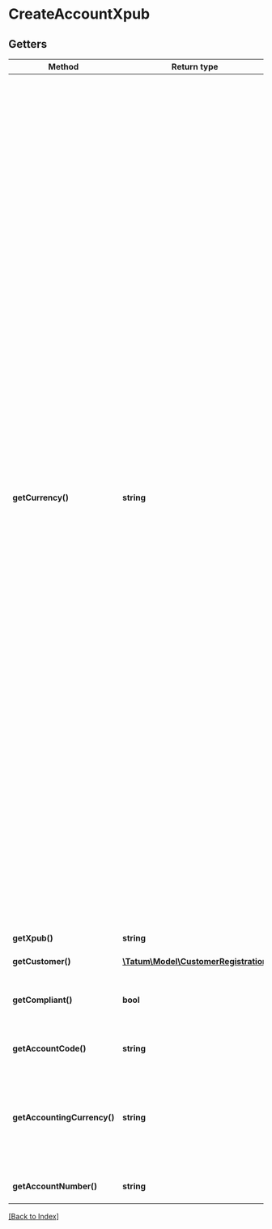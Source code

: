 # CreateAccountXpub

## Getters

Method | Return type | Description | Notes
------------ | ------------- | ------------- | -------------
**getCurrency()** | **string** | <p>The currency for the virtual account</p> <ul> <li><b>Native blockchain assets:</b> ALGO, BCH, BNB, BSC, BTC, CELO, DOGE, EGLD, ETH, FLOW, KCS, KLAY, LTC, MATIC, ONE, SOL, TRON, VET, XDC, XLM, XRP</li> <li><b>Digital assets:</b> BADA, BAT, BBCH, BBTC, BDOT, BETH, BLTC, BUSD, BUSD_BSC, BXRP, CAKE, FREE, GMC, LEO, LINK, MKR, MMY, PAX, PAXG, TUSD, UNI, USD_BSC, USDC, USDC_MATIC, USDT, USDT_TRON, WBNB, WBTC, XCON</li> <li><b><a href="https://apidoc.tatum.io/tag/Virtual-Currency" target="_blank">Virtual currency</a></b> registered on the Tatum platform and starting with the "VC_" prefix</li> <li><b><a href="https://apidoc.tatum.io/tag/Blockchain-operations#operation/BnbAssetOffchain" target="_blank">BNB assets</a>, <a href="https://apidoc.tatum.io/tag/Blockchain-operations#operation/XlmAssetOffchain" target="_blank">XLM assets</a>, and <a href="https://apidoc.tatum.io/tag/Blockchain-operations#operation/XrpAssetOffchain" target="_blank">XRP assets</a></b> created via the Tatum platform</li> <li><b>Custom fungible tokens</b> (ERC-20 or equivalent, such as BEP-20 or TRC-10/20) registered on the Tatum platform; for more information, see <a href="https://docs.tatum.io/guides/ledger-and-off-chain/how-to-connect-custom-erc-20-token-to-the-ledger" target="_blank">our user documentation</a> <br/>The fungible tokens do not have direct faucets on the testnet. To use them in a testnet environment, you have to register a new fungible token in a virtual account (use <a href="https://apidoc.tatum.io/tag/Blockchain-operations/#operation/createTrc" target="_blank">this API</a> for TRON TRC-10/20 tokens and <a href="https://apidoc.tatum.io/tag/Blockchain-operations/#operation/registerErc20Token" target="_blank">this API</a> for any other tokens) and make sure that your tokens minted on the testnet are <a href="https://apidoc.tatum.io/tag/Blockchain-operations/#operation/storeTokenAddress" target="_blank">linked to the token smart contract</a>.</li> </ul> |
**getXpub()** | **string** | Extended public key to generate addresses from. |
**getCustomer()** | [**\Tatum\Model\CustomerRegistration**](CustomerRegistration.md) |  | [optional]
**getCompliant()** | **bool** | Enable compliant checks. If this is enabled, it is impossible to create account if compliant check fails. | [optional]
**getAccountCode()** | **string** | For bookkeeping to distinct account purpose. | [optional]
**getAccountingCurrency()** | **string** | All transaction will be accounted in this currency for all accounts. Currency can be overridden per account level. If not set, customer accountingCurrency is used or EUR by default. ISO-4217 | [optional]
**getAccountNumber()** | **string** | Account number from external system. | [optional]

[[Back to Index]](../index.md)
